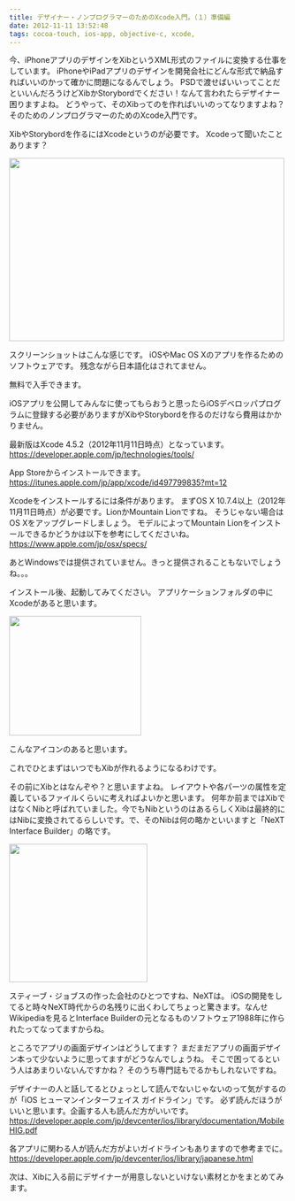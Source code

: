 ```yaml
---
title: デザイナー・ノンプログラマーのためのXcode入門。（１）準備編
date: 2012-11-11 13:52:48
tags: cocoa-touch, ios-app, objective-c, xcode, 
---
```

今、iPhoneアプリのデザインをXibというXML形式のファイルに変換する仕事をしています。
iPhoneやiPadアプリのデザインを開発会社にどんな形式で納品すればいいのかって確かに問題になるんでしょう。
PSDで渡せばいいってことだといいんだろうけどXibかStorybordでください！なんて言われたらデザイナー困りますよね。
どうやって、そのXibってのを作ればいいのってなりますよね？
そのためのノンプログラマーのためのXcode入門です。

XibやStorybordを作るにはXcodeというのが必要です。
Xcodeって聞いたことあります？
<p><img src="http://www.shigekitakeguchi.com/wp-content/uploads/2012/11/new_single_window20110711-e1352641275301.jpeg" alt="" title="Xcode window" width="498" height="331" class="alignnone size-full wp-image-814"></p>
スクリーンショットはこんな感じです。
iOSやMac OS Xのアプリを作るためのソフトウェアです。
残念ながら日本語化はされてません。

無料で入手できます。

iOSアプリを公開してみんなに使ってもらおうと思ったらiOSデベロッパプログラムに登録する必要がありますがXibやStorybordを作るのだけなら費用はかかりません。

最新版はXcode 4.5.2（2012年11月11日時点）となっています。
<a href="https://developer.apple.com/jp/technologies/tools/">https://developer.apple.com/jp/technologies/tools/</a>

App Storeからインストールできます。
<a href="https://itunes.apple.com/jp/app/xcode/id497799835?mt=12">https://itunes.apple.com/jp/app/xcode/id497799835?mt=12</a>

Xcodeをインストールするには条件があります。
まずOS X 10.7.4以上（2012年11月11日時点）が必要です。LionかMountain Lionですね。
そうじゃない場合はOS Xをアップグレードしましょう。
モデルによってMountain Lionをインストールできるかどうかは以下を参考にしてくださいね。
<a href="https://www.apple.com/jp/osx/specs/">https://www.apple.com/jp/osx/specs/</a>

あとWindowsでは提供されていません。きっと提供されることもないでしょうね。。。

インストール後、起動してみてください。
アプリケーションフォルダの中にXcodeがあると思います。
<p><img src="http://www.shigekitakeguchi.com/wp-content/uploads/2012/11/new_hero20110308.jpeg" alt="" title="Xcode icon" width="239" height="216" class="alignnone size-full wp-image-815" /></p>
こんなアイコンのあると思います。

これでひとまずはいつでもXibが作れるようになるわけです。

その前にXibとはなんぞや？と思いますよね。
レイアウトや各パーツの属性を定義しているファイルくらいに考えればよいかと思います。
何年か前まではXibではなくNibと呼ばれていました。今でもNibというのはあるらしくXibは最終的にはNibに変換されてるらしいです。で、そのNibは何の略かといいますと「NeXT Interface Builder」の略です。
<p><img src="http://www.shigekitakeguchi.com/wp-content/uploads/2012/11/20061029-logo-next.jpeg" alt="" title="NeXT Logo" width="250" height="250" class="alignnone size-full wp-image-829" /></p>
スティーブ・ジョブスの作った会社のひとつですね、NeXTは。
iOSの開発をしてると時々NeXT時代からの名残りに出くわしてちょっと驚きます。なんせWikipediaを見るとInterface Builderの元となるものソフトウェア1988年に作られたってなってますからね。

ところでアプリの画面デザインはどうしてます？
まだまだアプリの画面デザイン本って少ないように思ってますがどうなんでしょうね。
そこで困ってるという人はあまりいないんですかね？
そのうち専門誌もでるかもしれないですね。

デザイナーの人と話してるとひょっとして読んでないじゃないのって気がするのが「iOS ヒューマンインターフェイス ガイドライン」です。
必ず読んだほうがいいと思います。企画する人も読んだ方がいいです。
<a href="https://developer.apple.com/jp/devcenter/ios/library/documentation/MobileHIG.pdf">https://developer.apple.com/jp/devcenter/ios/library/documentation/MobileHIG.pdf</a>

各アプリに関わる人が読んだ方がよいガイドラインもありますので参考までに。
<a href="https://developer.apple.com/jp/devcenter/ios/library/japanese.html">https://developer.apple.com/jp/devcenter/ios/library/japanese.html</a>

次は、Xibに入る前にデザイナーが用意しないといけない素材とかをまとめてみます。